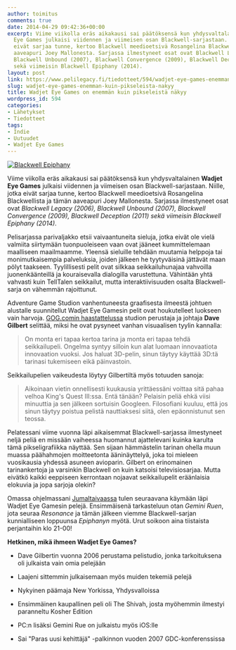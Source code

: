 ```yaml
---
author: toimitus
comments: true
date: 2014-04-29 09:42:36+00:00
excerpt: Viime viikolla eräs aikakausi sai päätöksensä kun yhdysvaltalainen Wadjet
  Eye Games julkaisi viidennen ja viimeisen osan Blackwell-sarjastaan. Niille, jotka
  eivät sarjaa tunne, kertoo Blackwell meedioetsivä Rosangelina Blackwellista ja tämän
  aaveapuri Joey Mallonesta. Sarjassa ilmestyneet osat ovat Blackwell Legacy (2006),
  Blackwell Unbound (2007), Blackwell Convergence (2009), Blackwell Deception (2011)
  sekä viimeisin Blackwell Epiphany (2014).
layout: post
link: https://www.pelilegacy.fi/tiedotteet/594/wadjet-eye-games-enemman-kuin-pikseleista-nakyy
slug: wadjet-eye-games-enemman-kuin-pikseleista-nakyy
title: Wadjet Eye Games on enemmän kuin pikseleistä näkyy
wordpress_id: 594
categories:
- Lähetykset
- Tiedotteet
tags:
- Indie
- Uutuudet
- Wadjet Eye Games
---
```


[![Blackwell Epiphany](http://www.pelilegacy.fi/wp-content/uploads/2014/04/blackwell_epiphany.png)](http://www.pelilegacy.fi/wp-content/uploads/2014/04/blackwell_epiphany.png)

Viime viikolla eräs aikakausi sai päätöksensä kun yhdysvaltalainen **Wadjet Eye Games** julkaisi viidennen ja viimeisen osan Blackwell-sarjastaan. Niille, jotka eivät sarjaa tunne, kertoo Blackwell meedioetsivä Rosangelina Blackwellista ja tämän aaveapuri Joey Mallonesta. Sarjassa ilmestyneet osat ovat _Blackwell Legacy (2006), Blackwell Unbound (2007), Blackwell Convergence (2009), Blackwell Deception (2011) _sekä viimeisin_ Blackwell Epiphany (2014)_.

Pelisarjassa parivaljakko etsii vaivaantuneita sieluja, jotka eivät ole vielä valmiita siirtymään tuonpuoleiseen vaan ovat jääneet kummittelemaan maalliseen maailmaamme. Yleensä sieluille tehdään muutamia helppoja tai monimutkaisempia palveluksia, joiden jälkeen he tyytyväisinä jättävät maan pölyt taakseen. Tyylillisesti pelit ovat silkkaa seikkailuhunajaa vahvoilla juonenkäänteillä ja kouraisevalla dialogilla varustettuna. Vähintään yhtä vahvasti kuin TellTalen seikkailut, mutta interaktiivisuuden osalta Blackwell-sarja on vähemmän rajoittunut.

Adventure Game Studion vanhentuneesta graafisesta ilmeestä johtuen alustalle suunnitellut Wadjet Eye Gamesin pelit ovat houkutelleet luokseen vain harvoja. [GOG.comin haastattelussa](http://gogcom.tumblr.com/post/84019957608/interview-dave-gilbert) studion perustaja ja johtaja **Dave Gilbert** selittää, miksi he ovat pysyneet vanhan visuaalisen tyylin kannalla:



<blockquote>On monta eri tapaa kertoa tarina ja monta eri tapaa tehdä seikkailupeli. Ongelma syntyy silloin kun alat luomaan innovaatiota innovaation vuoksi. Jos haluat 3D-pelin, sinun täytyy käyttää 3D:tä tarinasi tukemiseen eikä päinvastoin.</blockquote>



Seikkailupelien vaikeudesta löytyy Gilbertiltä myös totuuden sanoja:



<blockquote>Aikoinaan vietin onnellisesti kuukausia yrittäessäni voittaa sitä pahaa velhoa King's Quest III:ssa. Entä tänään? Pelaisin peliä ehkä viisi minuuttia ja sen jälkeen sortuisin Googleen. Filosofiani kuuluu, että jos sinun täytyy poistua pelistä nauttiaksesi siitä, olen epäonnistunut sen teossa.</blockquote>



Pelatessani viime vuonna läpi aikaisemmat Blackwell-sarjassa ilmestyneet neljä peliä en missään vaiheessa huomannut ajattelevani kuinka karulta tämä pikseligrafiikka näyttää. Sen sijaan hämmästelin tarinan ohella muun muassa päähahmojen moitteetonta ääninäyttelyä, joka toi mieleen vuosikausia yhdessä asuneen avioparin. Gilbert on erinomainen tarinankertoja ja varsinkin Blackwell on kuin katsoisi televisiosarjaa. Mutta eivätkö kaikki eeppiseen kerrontaan nojaavat seikkailupelit eräänlaisia elokuvia ja jopa sarjoja olekin?

Omassa ohjelmassani [Jumaltaivaassa](http://www.pelilegacy.fi/ohjelmat/jumaltaivas) tulen seuraavana käymään läpi Wadjet Eye Gamesin pelejä. Ensimmäisenä tarkasteluun otan _Gemini Ruen_, jota seuraa _Resonance_ ja tämän jälkeen viemme Blackwell-sarjan kunnialliseen loppuunsa _Epiphanyn_ myötä. Urut soikoon aina tiistaista perjantaihin klo 21-00!

**Hetkinen, mikä ihmeen Wadjet Eye Games?**




    
  * Dave Gilbertin vuonna 2006 perustama pelistudio, jonka tarkoituksena oli julkaista vain omia pelejään

    
  * Laajeni sittemmin julkaisemaan myös muiden tekemiä pelejä

    
  * Nykyinen päämaja New Yorkissa, Yhdysvalloissa

    
  * Ensimmäinen kaupallinen peli oli The Shivah, josta myöhemmin ilmestyi paranneltu Kosher Edition

    
  * PC:n lisäksi Gemini Rue on julkaistu myös iOS:lle

    
  * Sai "Paras uusi kehittäjä" -palkinnon vuoden 2007 GDC-konferenssissa


